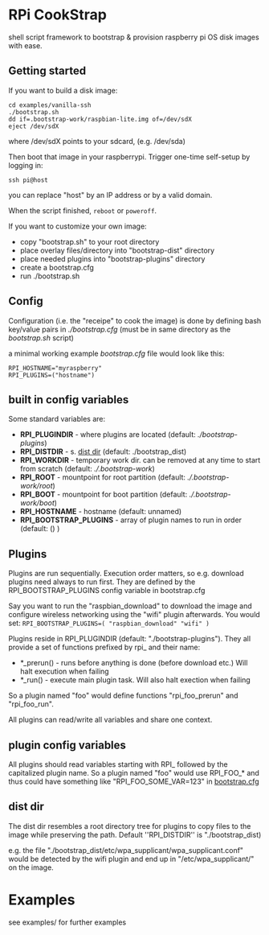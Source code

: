 # RPi CookStrap

shell script framework to bootstrap & provision raspberry pi OS disk images with ease.


## Getting started

If you want to build a disk image:

```
cd examples/vanilla-ssh
./bootstrap.sh
dd if=.bootstrap-work/raspbian-lite.img of=/dev/sdX
eject /dev/sdX
```
where /dev/sdX points to your sdcard, (e.g. /dev/sda)

Then boot that image in your raspberrypi.
Trigger one-time self-setup by logging in:
```
ssh pi@host
```
you can replace "host" by an IP address or by a valid domain.

When the script finished, ```reboot``` or ```poweroff```.


If you want to customize your own image:

* copy "bootstrap.sh" to your root directory
* place overlay files/directory into "bootstrap-dist" directory
* place needed plugins into "bootstrap-plugins" directory
* create a bootstrap.cfg
* run ./bootstrap.sh


## Config
Configuration (i.e. the "receipe" to cook the image) is done by defining
bash key/value pairs in *./bootstrap.cfg* (must be in same directory as the *bootstrap.sh* script)

a minimal working example *bootstrap.cfg* file would look like this:
```
RPI_HOSTNAME="myraspberry"
RPI_PLUGINS=("hostname")
```

## built in config variables
Some standard variables are:
* **RPI_PLUGINDIR** - where plugins are located (default: *./bootstrap-plugins*)
* **RPI_DISTDIR** - s. [dist dir](#dist-dir) (default: ./bootstrap_dist)
* **RPI_WORKDIR** - temporary work dir. can be removed at any time to start from scratch (default: *./.bootstrap-work*)
* **RPI_ROOT** - mountpoint for root partition (default: *./.bootstrap-work/root*)
* **RPI_BOOT** - mountpoint for boot partition (default: *./.bootstrap-work/boot*)
* **RPI_HOSTNAME** - hostname (default: unnamed)
* **RPI_BOOTSTRAP_PLUGINS** - array of plugin names to run in order (default: () )


## Plugins

Plugins are run sequentially. Execution order matters, so e.g.
download plugins need always to run first. They are defined by
the RPI_BOOTSTRAP_PLUGINS config variable in bootstrap.cfg

Say you want to run the "raspbian_download" to download the image and
configure wireless networking using the "wifi" plugin afterwards. You
would set: ```RPI_BOOTSTRAP_PLUGINS=( "raspbian_download" "wifi" )```

Plugins reside in RPI_PLUGINDIR (default: "./bootstrap-plugins").
They all provide a set of functions prefixed by rpi_ and their name:

* *_prerun() - runs before anything is done (before download etc.) Will halt execution when failing
* *_run() - execute main plugin task. Will also halt exection when failing

So a plugin named "foo" would define functions "rpi_foo_prerun" and "rpi_foo_run".

All plugins can read/write all variables and share one context.


## plugin config variables
All plugins should read variables starting with RPI_ followed by the capitalized plugin name.
So a plugin named "foo" would use RPI_FOO_* and thus could have something like
"RPI_FOO_SOME_VAR=123" in [bootstrap.cfg](#config)

## dist dir
The dist dir resembles a root directory tree for plugins to copy files
to the image while preserving the path. Default ''RPI_DISTDIR'' is "./bootstrap_dist)

e.g. the file "./bootstrap_dist/etc/wpa_supplicant/wpa_supplicant.conf"
would be detected by the wifi plugin and end up in "/etc/wpa_supplicant/"
on the image.

# Examples
see examples/ for further examples

